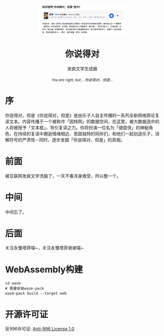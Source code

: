 <p align="center">
    <img src=".github/banner.png" style="height: 100px;"/>
</p>

<h1 align="center">你说得对</h1>

<p align="center">
    发疯文学生成器
</p>

<p align="center">
    <sub>
        <em>You are right, but... 你说得对，但是... </em>
    </sub>
</p>

# 序
你说得对，但是《你说得对，但是》是由乐子人自主传播的一系列全新网络舆论复读文本。内容传播于一个被称作「因特网」的数据空间，在这里，被大数据选中的人将被授予「文本框」，导引复读之力。你将扮演一位名为「键盘侠」的神秘角色，在持续的复读中邂逅情绪相近、思路独特的同伴们，和他们一起创造乐子，消解符号的严肃性--同时，逐步发掘「你说得对，但是」的真相。

# 前面
被互联网发疯文学洗脑了，一天不看浑身难受，所以整一个。

# 中间
中间忘了。

# 后面
关注永雏塔菲喵~，关注永雏塔菲谢谢喵~

# WebAssembly构建
```shell
cd wasm
# 需要安装wasm-pack
wasm-pack build --target web
```

# 开源许可证

反996许可证: [Anti-996 License 1.0](./LICENSE)